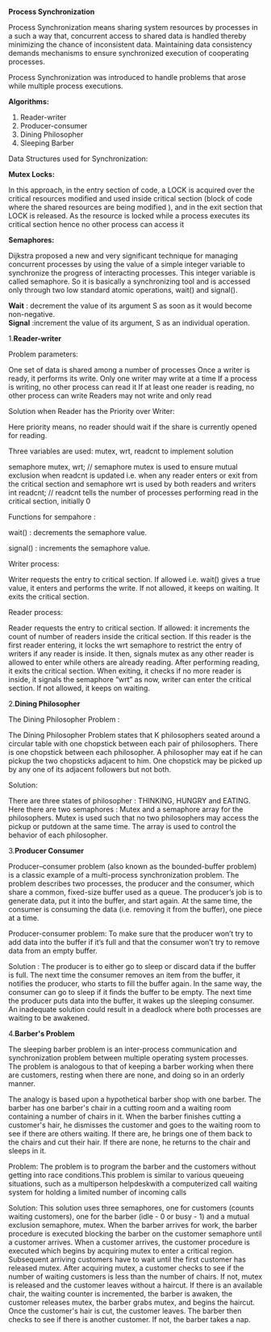 <b>Process Synchronization </b> <br/>

Process Synchronization means sharing system resources by processes in a such a way that, concurrent access to shared data is handled thereby minimizing the chance of inconsistent data. Maintaining data consistency demands mechanisms to ensure synchronized execution of cooperating processes.

Process Synchronization was introduced to handle problems that arose while multiple process executions.

<b>Algorithms: </b> <br/>

1. Reader-writer
2. Producer-consumer
3. Dining Philosopher
4. Sleeping Barber 


Data Structures used for Synchronization:<br/>

<b>Mutex Locks:</b> <br/>

In this approach, in the entry section of code, a LOCK is acquired over the critical resources modified and used inside critical section (block of code where the shared resources are being modified ), and in the exit section that LOCK is released.
As the resource is locked while a process executes its critical section hence no other process can access it

<b>Semaphores:</b> <br/>

Dijkstra proposed a new and very significant technique for managing concurrent processes by using the value of a simple integer variable to synchronize the progress of interacting processes. This integer variable is called semaphore. So it is basically a synchronizing tool and is accessed only through two low standard atomic operations, wait() and signal().


<b>Wait</b> : decrement the value of its argument S as soon as it would become non-negative.<br/>
<b>Signal</b> :increment the value of its argument, S as an individual operation.<br/>

1.<b>Reader-writer</b><br/>

   Problem parameters:

   One set of data is shared among a number of processes
   Once a writer is ready, it performs its write. Only one writer may write at a time
   If a process is writing, no other process can read it
   If at least one reader is reading, no other process can write
   Readers may not write and only read


   Solution when Reader has the Priority over Writer:

   Here priority means, no reader should wait if the share is currently opened for reading.
   
   Three variables are used: mutex, wrt, readcnt to implement solution

   semaphore mutex, wrt; // semaphore mutex is used to ensure mutual exclusion when readcnt is updated i.e. when any reader enters or exit from the critical section and semaphore wrt is used by both readers and writers
   int readcnt;  //    readcnt tells the number of processes performing read in the critical section, initially 0

   Functions for sempahore :

   wait() : decrements the semaphore value.

   signal() : increments the semaphore value.

   
   Writer process:

   Writer requests the entry to critical section.
   If allowed i.e. wait() gives a true value, it enters and performs the write. If not allowed, it keeps on waiting.
   It exits the critical section.
   

   Reader process:

   Reader requests the entry to critical section.
   If allowed:
   it increments the count of number of readers inside the critical section. If this reader is the first reader entering, it locks the wrt semaphore to restrict the entry of writers if any reader is inside.
   It then, signals mutex as any other reader is allowed to enter while others are already reading.
   After performing reading, it exits the critical section. When exiting, it checks if no more reader is inside, it signals the semaphore “wrt” as now, writer can enter the critical section.
   If not allowed, it keeps on waiting.

2.<b>Dining Philosopher</b><br/>
    
   The Dining Philosopher Problem :

   The Dining Philosopher Problem states that K philosophers seated around a circular table with one chopstick between each pair of philosophers. There is one chopstick between each philosopher. A philosopher may eat if he can pickup the two chopsticks adjacent to him. One chopstick may be picked up by any one of its adjacent followers but not both. 

   Solution:

   There are three states of philosopher : THINKING, HUNGRY and EATING. Here there are two semaphores : Mutex and a semaphore array for the philosophers. Mutex is used such that no two philosophers may access the pickup or putdown at the same time. The array is used to control the behavior of each philosopher.

3.<b>Producer Consumer </b><br/>  

Producer–consumer problem (also known as the bounded-buffer problem) is a classic example of a multi-process synchronization problem. The problem describes two processes, the producer and the consumer, which share a common, fixed-size buffer used as a queue.
The producer’s job is to generate data, put it into the buffer, and start again.
At the same time, the consumer is consuming the data (i.e. removing it from the buffer), one piece at a time.
	
Producer-consumer problem:
To make sure that the producer won’t try to add data into the buffer if it’s full and that the consumer won’t try to remove data from an empty buffer.
	
Solution :
The producer is to either go to sleep or discard data if the buffer is full. The next time the consumer removes an item from the buffer, it notifies the producer, who starts to fill the buffer again. In the same way, the consumer can go to sleep if it finds the buffer to be empty. The next time the producer puts data into the buffer, it wakes up the sleeping consumer.
An inadequate solution could result in a deadlock where both processes are waiting to be awakened.
	
4.<b>Barber's Problem</b><br/>
	
The sleeping barber problem is an inter-process communication and synchronization problem between multiple operating system processes. The problem is analogous to that of keeping a barber working when there are customers, resting when there are none, and doing so in an orderly manner.
	
The analogy is based upon a hypothetical barber shop with one barber. The barber has one barber's chair in a cutting room and a waiting room containing a number of chairs in it. When the barber finishes cutting a customer's hair, he dismisses the customer and goes to the waiting room to see if there are others waiting. If there are, he brings one of them back to the chairs and cut their hair. If there are none, he returns to the chair and sleeps in it.
	
Problem:
The problem is to program the barber and the customers without getting into race conditions.This problem is similar to various queueing situations, such as a multiperson helpdeskwith a computerized call waiting system for holding a limited number of incoming calls
		
Solution:
This solution uses three semaphores, one for customers (counts waiting customers), one for the barber (idle - 0 or busy - 1) and a mutual exclusion semaphore, mutex. When the barber arrives for work, the barber procedure is executed blocking the barber on the customer semaphore until a customer arrives. When a customer arrives, the customer procedure is executed which begins by acquiring mutex to enter a critical region. Subsequent arriving customers have to wait until the first customer has released mutex. After acquiring mutex, a customer checks to see if the number of waiting customers is less than the number of chairs. If not, mutex is released and the customer leaves without a haircut. If there is an available chair, the waiting counter is incremented, the barber is awaken, the customer releases mutex, the barber grabs mutex, and begins the haircut. Once the customer's hair is cut, the customer leaves. The barber then checks to see if there is another customer. If not, the barber takes a nap.